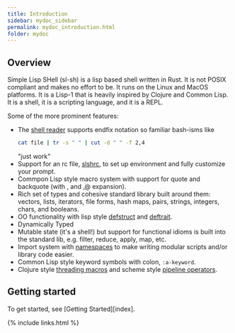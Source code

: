 ```yaml
---
title: Introduction
sidebar: mydoc_sidebar
permalink: mydoc_introduction.html
folder: mydoc
---
```


## Overview

Simple Lisp SHell (sl-sh) is a lisp based shell written in Rust. It is not POSIX
compliant and makes no effort to be. It runs on the Linux and MacOS platforms.
It is a Lisp-1 that is heavily inspired by Clojure and Common Lisp. It is a 
shell, it is a scripting language, and it is a REPL.

Some of the more prominent features:

* The [shell reader](https://sl-sh-dev.github.io/sl-sh/mydoc_shellreader.html) supports endfix notation so familiar bash-isms like
    ```bash
    cat file | tr -s " " | cut -d " " -f 2,4
    ```
    "just work"
* Support for an rc file, [slshrc](https://sl-sh-dev.github.io/sl-sh/mydoc_slshrc_config.html), to set up environment and fully customize your prompt.
* Commpon Lisp style macro system with support for quote and backquote (with , and ,@ expansion).
* Rich set of types and cohesive standard library built around them: vectors, lists, iterators, file forms, hash maps, pairs, strings, integers, chars, and booleans.
* OO functionality with lisp style [defstruct](https://sl-sh-dev.github.io/sl-sh/mydoc_api.html#struct::defstruct) and [deftrait](https://sl-sh-dev.github.io/sl-sh/mydoc_api.html#struct::deftrait).
* Dynamically Typed
* Mutable state (it's a shell!) but support for functional idioms is built into the standard lib, e.g. filter, reduce, apply, map, etc.
* Import system with [namespaces](https://sl-sh-dev.github.io/sl-sh/mydoc_namespaces.html) to make writing modular scripts and/or library code easier.
* Common Lisp style keyword symbols with colon, `:a-keyword`.
* Clojure style [threading macros](https://clojure.org/guides/threading_macros) and scheme style [pipeline operators](https://srfi.schemers.org/srfi-197/srfi-197.html).

## Getting started

To get started, see [Getting Started][index].

{% include links.html %}
